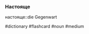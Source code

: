 ### Настояще

настояще::die Gegenwart
<!--SR:!2024-07-15,1,230-->

#dictionary #flashcard #noun #medium